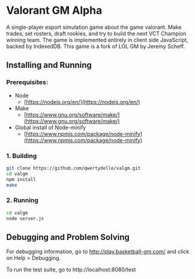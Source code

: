 # Valorant GM Alpha

A single-player esport simulation game about the game valorant. Make trades, set rosters, draft
rookies, and try to build the next VCT Champion winning team. The game is implemented entirely in client side JavaScript, backed by IndexedDB. This game is a fork of LOL GM by Jeremy Scheff.

## Installing and Running

### Prerequisites:

- Node
  - [https://nodejs.org/en/](https://nodejs.org/en/)
- Make
  - [https://www.gnu.org/software/make/](https://www.gnu.org/software/make/)
- Global install of Node-minify
  - [https://www.npmjs.com/package/node-minify](https://www.npmjs.com/package/node-minify)

### 1. Building

```bash
git clone https://github.com/qwertydelle/valgm.git
cd valgm
npm install
make
```

### 2. Running

```bash
cd valgm
node server.js
```

## Debugging and Problem Solving

For debugging information, go to http://play.basketball-gm.com/ and click on
Help > Debugging.

To run the test suite, go to http://localhost:8080/test
